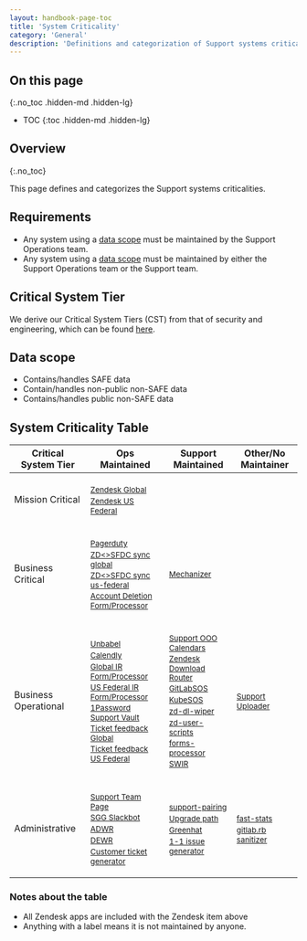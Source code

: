 ```yaml
---
layout: handbook-page-toc
title: 'System Criticality'
category: 'General'
description: 'Definitions and categorization of Support systems criticalities'
---
```


<style>
  .smaller {
    font-size: 10pt;
  }
</style>

## On this page
{:.no_toc .hidden-md .hidden-lg}

- TOC
{:toc .hidden-md .hidden-lg}

## Overview
{:.no_toc}

This page defines and categorizes the Support systems criticalities.

## Requirements

* Any system using a
 <i class="fas fa-star fa-fw" style="color:rgb(255,0,0);"></i>
  [data scope](#data-scope) must be maintained by the Support Operations team.
* Any system using a
  <i class="fas fa-square fa-fw" style="color:rgb(204,204,0);"></i>
  [data scope](#data-scope) must be maintained by either the Support Operations
  team or the Support team.

## Critical System Tier

We derive our Critical System Tiers (CST) from that of security and engineering,
which can be found
[here](https://about.gitlab.com/handbook/security/security-assurance/security-risk/storm-program/critical-systems.html#determining-critical-system-tiers).

## Data scope

* <i class="fas fa-star fa-fw" style="color:rgb(255,0,0);"></i> Contains/handles SAFE data
* <i class="fas fa-square fa-fw" style="color:rgb(204,204,0);"></i> Contain/handles non-public non-SAFE data
* <i class="fas fa-circle fa-fw" style="color:rgb(0,255,0);"></i> Contains/handles public non-SAFE data

## System Criticality Table

<!-- Might be worth making a data file and using HAML for this in the future. -->
<table>
  <thead>
    <tr>
      <th>Critical System Tier</th>
      <th>Ops Maintained</th>
      <th>Support Maintained</th>
      <th>Other/No Maintainer</th>
    </tr>
  </thead>
  <tbody>
    <tr>
      <td>Mission Critical</td>
      <td>
        <ul style='list-style: none; padding-left: 0px;'>
          <li>
           <i class="fas fa-star fa-fw" style="color:rgb(255,0,0);"></i>
            <a class='smaller' href='https://gitlab.zendesk.com' target='_blank'>Zendesk Global</a>
          </li>
          <li>
           <i class="fas fa-star fa-fw" style="color:rgb(255,0,0);"></i>
            <a class='smaller' href='https://gitlab-federal-support.zendesk.com' target='_blank'>Zendesk US Federal</a>
          </li>
        </ul>
      </td>
      <td>
      </td>
      <td>
      </td>
    </tr>
    <tr>
      <td>Business Critical</td>
      <td>
        <ul style='list-style: none; padding-left: 0px;'>
          <li>
            <i class="fas fa-square fa-fw" style="color:rgb(204,204,0);"></i>
            <a class='smaller' href='https://gitlab.pagerduty.com/' target='_blank'>Pagerduty</a>
          </li>
          <li>
           <i class="fas fa-star fa-fw" style="color:rgb(255,0,0);"></i>
            <a class='smaller' href='https://gitlab.com/gitlab-com/support/support-ops/zendesk-global/zd-sfdc-sync-global' target='_blank'>ZD<>SFDC sync global</a>
          </li>
          <li>
           <i class="fas fa-star fa-fw" style="color:rgb(255,0,0);"></i>
            <a class='smaller' href='https://gitlab.com/gitlab-com/support/support-ops/zendesk-us-federal/zd-sfdc-sync-us-federal' target='_blank'>ZD<>SFDC sync us-federal</a>
          </li>
          <li>
            <i class="fas fa-square fa-fw" style="color:rgb(204,204,0);"></i>
            <a class='smaller' href='https://gitlab.com/gitlab-com/support/support-ops/forms/account-deletion' target='_blank'>Account Deletion Form/Processor</a>
          </li>
        </ul>
      </td>
      <td>
        <ul style='list-style: none; padding-left: 0px;'>
          <li>
           <i class="fas fa-star fa-fw" style="color:rgb(255,0,0);"></i>
            <a class='smaller' href='https://gitlab.com/gitlab-com/support/toolbox/mechanizer' target='_blank'>Mechanizer</a>
          </li>
        </ul>
      </td>
      <td>
      </td>
    </tr>
    <tr>
      <td>Business Operational</td>
      <td>
        <ul style='list-style: none; padding-left: 0px;'>
          <li>
           <i class="fas fa-star fa-fw" style="color:rgb(255,0,0);"></i>
            <a class='smaller' href='https://gitlab.unbabel.com/' target='_blank'>Unbabel</a>
          </li>
          <li>
            <i class="fas fa-square fa-fw" style="color:rgb(204,204,0);"></i>
            <a class='smaller' href='https://calendly.com/' target='_blank'>Calendly</a>
          </li>
          <li>
           <i class="fas fa-star fa-fw" style="color:rgb(255,0,0);"></i>
            <a class='smaller' href='https://gitlab.com/gitlab-com/support/support-ops/other-software/lnr-ir-processor' target='_blank'>Global IR Form/Processor</a>
          </li>
          <li>
           <i class="fas fa-star fa-fw" style="color:rgb(255,0,0);"></i>
            <a class='smaller' href='https://gitlab.com/gitlab-com/support/support-ops/other-software/lnr-ir-processor-us-federal' target='_blank'>US Federal IR Form/Processor</a>
          </li>
          <li>
            <i class="fas fa-square fa-fw" style="color:rgb(204,204,0);"></i>
            <a class='smaller' href='https://gitlab.1password.com/' target='_blank'>1Password Support Vault</a>
          </li>
          <li>
           <i class="fas fa-star fa-fw" style="color:rgb(255,0,0);"></i>
            <a class='smaller' href='https://zapier.com/' target='_blank'>Ticket feedback Global</a>
          </li>
          <li>
           <i class="fas fa-star fa-fw" style="color:rgb(255,0,0);"></i>
            <a class='smaller' href='https://gitlab.com/gitlab-com/support/support-ops/forms/us-federal-customer-feedback' target='_blank'>Ticket feedback US Federal</a>
          </li>
        </ul>
      </td>
      <td>
        <ul style='list-style: none; padding-left: 0px;'>
          <li>
            <i class="fas fa-square fa-fw" style="color:rgb(204,204,0);"></i>
            <a class='smaller' href='https://gitlab.com/gitlab-com/support/toolbox/support-calendar' target='_blank'>Support OOO Calendars</a>
          </li>
          <li>
            <i class="fas fa-circle fa-fw" style="color:rgb(0,255,0);"></i>
            <a class='smaller' href='https://gitlab.com/gitlab-com/support/toolbox/zd-dl-router' target='_blank'>Zendesk Download Router</a>
          </li>
          <li>
            <i class="fas fa-circle fa-fw" style="color:rgb(0,255,0);"></i>
            <a class='smaller' href='https://gitlab.com/gitlab-com/support/toolbox/gitlabsos' target='_blank'>GitLabSOS</a>
          </li>
          <li>
            <i class="fas fa-circle fa-fw" style="color:rgb(0,255,0);"></i>
            <a class='smaller' href='https://gitlab.com/gitlab-com/support/toolbox/kubesos' target='_blank'>KubeSOS</a>
          </li>
          <li>
            <i class="fas fa-circle fa-fw" style="color:rgb(0,255,0);"></i>
            <a class='smaller' href='https://gitlab.com/gitlab-com/support/toolbox/zd-dl-wiper' target='_blank'>zd-dl-wiper</a>
          </li>
          <li>
            <i class="fas fa-circle fa-fw" style="color:rgb(0,255,0);"></i>
            <a class='smaller' href='https://gitlab.com/gitlab-com/support/toolbox/zd-user-scripts' target='_blank'>zd-user-scripts</a>
          </li>
          <li>
            <i class="fas fa-circle fa-fw" style="color:rgb(0,255,0);"></i>
            <a class='smaller' href='https://gitlab.com/gitlab-com/support/toolbox/forms_processor/' target='_blank'>forms-processor</a>
          </li>
          <li>
            <i class="fas fa-square fa-fw" style="color:rgb(204,204,0);"></i>
            <a class='smaller' href='https://gitlab.com/gitlab-com/support/readiness/support-week-in-review' target='_blank'>SWIR</a>
          </li>
        </ul>
      </td>
      <td>
        <ul style='list-style: none; padding-left: 0px;'>
          <li>
           <i class="fas fa-star fa-fw" style="color:rgb(255,0,0);"></i>
            <i class="fas fa-exclamation-circle fa-fw" style="color:rgb(128,128,128);"></i>
            <a class='smaller' href='https://gitlab.com/gitlab-com/support/support-uploader/' target='_blank'>Support Uploader</a>
          </li>
        </ul>
      </td>
    </tr>
    <tr>
      <td>Administrative</td>
      <td>
        <ul style='list-style: none; padding-left: 0px;'>
          <li>
            <i class="fas fa-square fa-fw" style="color:rgb(204,204,0);"></i>
            <a class='smaller' href='https://gitlab.com/gitlab-com/support/team' target='_blank'>Support Team Page</a>
          </li>
          <li>
            <i class="fas fa-circle fa-fw" style="color:rgb(0,255,0);"></i>
            <a class='smaller' href='https://gitlab.com/gitlab-com/support/support-ops/other-software/sgg-slackbot' target='_blank'>SGG Slackbot</a>
          </li>
          <li>
            <i class="fas fa-square fa-fw" style="color:rgb(204,204,0);"></i>
            <a class='smaller' href='https://gitlab.com/gitlab-com/support/toolbox/adwr' target='_blank'>ADWR</a>
          </li>
          <li>
            <i class="fas fa-square fa-fw" style="color:rgb(204,204,0);"></i>
            <a class='smaller' href='https://gitlab.com/gitlab-com/support/toolbox/dewr' target='_blank'>DEWR</a>
          </li>
          <li>
            <i class="fas fa-square fa-fw" style="color:rgb(204,204,0);"></i>
            <a class='smaller' href='https://gitlab.com/gitlab-com/support/support-ops/forms/customer-ticket-generator' target='_blank'>Customer ticket generator</a>
          </li>
        </ul>
      </td>
      <td>
        <ul style='list-style: none; padding-left: 0px;'>
          <li>
            <i class="fas fa-circle fa-fw" style="color:rgb(0,255,0);"></i>
            <a class='smaller' href='https://gitlab.com/gitlab-com/support/support-pairing' target='_blank'>support-pairing</a>
          </li>
          <li>
            <i class="fas fa-circle fa-fw" style="color:rgb(0,255,0);"></i>
            <a class='smaller' href='https://gitlab.com/gitlab-com/support/toolbox/upgrade-path' target='_blank'>Upgrade path</a>
          </li>
          <li>
            <i class="fas fa-circle fa-fw" style="color:rgb(0,255,0);"></i>
            <a class='smaller' href='https://gitlab.com/gitlab-com/support/toolbox/greenhat' target='_blank'>Greenhat</a>
          </li>
          <li>
            <i class="fas fa-square fa-fw" style="color:rgb(204,204,0);"></i>
            <a class='smaller' href='https://gitlab.com/gitlab-com/support/toolbox/1-1-issue-generator' target='_blank'>1-1 issue generator</a>
          </li>
        </ul>
      </td>
      <td>
        <ul style='list-style: none; padding-left: 0px;'>
          <li>
            <i class="fas fa-circle fa-fw" style="color:rgb(0,255,0);"></i>
            <a class='smaller' href='https://gitlab.com/gitlab-com/support/toolbox/fast-stats' target='_blank'>fast-stats</a>
          </li>
          <li>
            <i class="fas fa-circle fa-fw" style="color:rgb(0,255,0);"></i>
            <i class="fas fa-exclamation-circle fa-fw" style="color:rgb(128,128,128);"></i>
            <a class='smaller' href='https://gitlab.com/gitlab-com/support/toolbox/gitlabrb_sanitizer' target='_blank'>gitlab.rb sanitizer</a>
          </li>
        </ul>
      </td>
    </tr>
  </tbody>
</table>

### Notes about the table

* All Zendesk apps are included with the Zendesk item above
* Anything with a
  <i class="fas fa-exclamation-circle fa-fw" style="color:rgb(128,128,128);"></i>
  label means it is not maintained by anyone.
